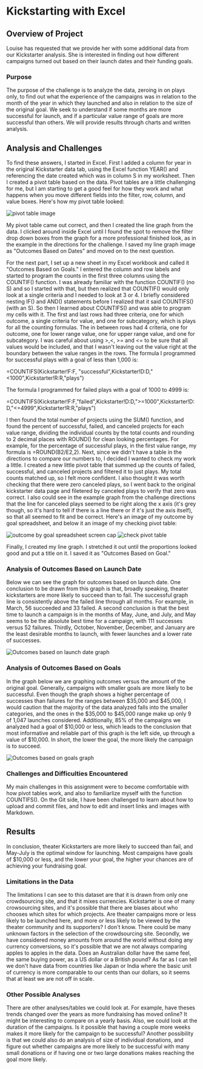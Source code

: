 # Kickstarting with Excel

## Overview of Project

Louise has requested that we provide her with some additional data from our Kickstarter analysis.  She is interested in finding out how different campaigns turned out based on their launch dates and their funding goals. 

### Purpose
The purpose of the challenge is to analyze the data, zeroing in on plays only, to find out what the experience of the campaigns was in relation to the month of the year in which they launched and also in relation to the size of the original goal.  We seek to understand if some months are more successful for launch, and if a particular value range of goals are more successful than others. We will provide results through charts and written analysis.

## Analysis and Challenges
To find these answers, I started in Excel.  First I added a column for year in the original Kickstarter data tab, using the Excel function YEAR() and referencing the date created which was in column S in my worksheet. Then I created a pivot table based on the data.  Pivot tables are a little challenging for me, but I am starting to get a good feel for how they work and what happens when you move different fields into the filter, row, column, and value boxes.  Here's how my pivot table looked:

![pivot table image](https://github.com/mgsrichard/kickstarter-analysis/blob/main/Theater%20outcomes%20based%20on%20launch%20date%20pivot%20screen%20cap.png)

My pivot table came out correct, and then I created the line graph from the data.  I clicked around inside Excel until I found the spot to remove the filter drop down boxes from the graph for a more professional finished look, as in the example in the directions for the challenge.  I saved my line graph image as "Outcomes Based on Dates" and moved on to the next question. 

For the next part, I set up a new sheet in my Excel workbook and called it "Outcomes Based on Goals."  I entered the column and row labels and started to program the counts in the first three columns using the COUNTIF() function.  I was already familiar with the function COUNTIF() (no S) and so I started with that, but then realized that COUNTIF() would only look at a single criteria and I needed to look at 3 or 4.  I briefly considered nesting IF() and AND() statements before I realized that it  said COUNTIFS() (with an S).  So then I learned about COUNTIFS() and was able to program my cells with it.  The first and last rows had three criteria, one for which outcome, a single criteria for value, and one for subcategory, which is plays for all the counting formulas. The in between rows had 4 criteria, one for outcome, one for lower range value, one for upper range value, and one for subcategory.   I was careful about using >,<, >= and <= to be sure that all values would be included, and that I wasn't leaving out the value right at the boundary between the value ranges in the rows. The formula I programmed for successful plays with a goal of less than 1,000 is:

=COUNTIFS(Kickstarter!F:F, "successful",Kickstarter!D:D,"<1000",Kickstarter!R:R,"plays")

The formula I programmed for failed plays with a goal of 1000 to 4999 is:

=COUNTIFS(Kickstarter!F:F,"failed",Kickstarter!D:D,">=1000",Kickstarter!D:D,"<=4999",Kickstarter!R:R,"plays")

I then found the total number of projects using the SUM() function, and found the percent of successful, failed, and canceled projects for each value range, dividing the individual counts by the total counts and rounding to 2 decimal places with ROUND() for clean looking percentages.  For example, for the percentage of successful plays, in the first value range, my formula is =ROUND(B2/E2,2). Next, since we didn't have a table in the directions to compare our numbers to, I decided I wanted to check my work a little. I created a new little pivot table that summed up the counts of failed, successful, and canceled projects and filtered it to just plays.  My total counts matched up, so I felt more confident. I also thought it was worth checking that there were zero canceled plays, so I went back to the original kickstarter data page and filetered by canceled plays to verify that zero was correct. I also could see in the example graph from the challenge directions that the line for canceled plays seemed to be right along the x axis (it's grey though, so it's hard to tell if there is a line there or if it's just the axis itself), so that all seemed to fit and be correct.  Here's an image of my outcome by goal spreadsheet, and below it an image of my checking pivot table:

![outcome by goal spreadsheet screen cap](https://github.com/mgsrichard/kickstarter-analysis/blob/main/Outcomes%20based%20on%20goals%20spreadsheet.png)
![check pivot table](https://github.com/mgsrichard/kickstarter-analysis/blob/main/Pivot%20table%20to%20check%20count%20of%20outcomes%20based%20on%20goals%20spreadsheet%20screen%20cap.png)

Finally, I created my line graph.  I stretched it out until the proportions looked good and put a title on it.  I saved it as "Outcomes Based on Goal."

### Analysis of Outcomes Based on Launch Date

Below we can see the graph for outcomes based on launch date.  One conclusion to be drawn from this graph is that, broadly speaking, theater kickstarters are more likely to succeed than to fail.  The successful graph line is consistently above the failed line through all months.  For example, in March, 56 succeeded and 33 failed.  A second conclusion is that the best time to launch a campaign is in the months of May, June, and July, and May seems to be the absolute best time for a campaign, with 111 successes versus 52 failures.  Thirdly, October, November, December, and January are the least desirable months to launch, with fewer launches and a lower rate of successes.  

![Outcomes based on launch date graph](https://github.com/mgsrichard/kickstarter-analysis/blob/main/Outcomes%20Based%20on%20Launch%20Date.png)


### Analysis of Outcomes Based on Goals

In the graph below we are graphing outcomes versus the amount of the original goal.  Generally, campaigns with smaller goals are more likely to be successful.  Even though the graph shows a higher percentage of successes than failures for the ranges between $35,000 and $45,000,  I would caution that the majority of the data analyzed falls into the smaller categories, and the ones in the $35,000 to $45,000 range make up only 9 of 1,047 launches considered. Additionally, 85% of the campaigns we analyzed had a goal of $10,000 or less, which leads to the conclusion that most informative and reliable part of this graph is the left side, up through a value of $10,000. In short, the lower the goal, the more likely the campaign is to succeed.

![Outcomes based on goals graph](https://github.com/mgsrichard/kickstarter-analysis/blob/main/Outcomes_vs_Goals.png)

### Challenges and Difficulties Encountered

My main challenges in this assignment were to become comfortable with how pivot tables work, and also to familiarlize myself with the function COUNTIFS().  On the Git side, I have been challenged to learn about how to upload and commit files, and how to edit and insert links and images with Markdown.

## Results

In conclusion, theater Kickstarters are more likely to succeed than fail, and May-July is the optimal window for launching. Most campaigns have goals of $10,000 or less, and the lower your goal, the higher your chances are of achieving your fundraising goal.


### Limitations in the Data
The limitations I can see to this dataset are that it is drawn from only one crowdsourcing site, and that it mixes currencies.  Kickstarter is one of many crowsourcing sites, and it's possible that there are biases about who chooses which sites for which projects.  Are theater campaigns more or less likely to be launched here, and more or less likely to be viewed by the theater community and its supporters? I don't know.  There could be many unknown factors in the selection of the crowdsourcing site.  Secondly, we have considered money amounts from around the world without doing any currency conversions, so it's possible that we are not always comparing apples to apples in the data.  Does an Australian dollar have the same feel, the same buying power, as a US dollar or a British pound?  As far as I can tell we don't have data from countries like Japan or India where the basic unit of currency is more comparable to our cents than our dollars, so it seems that at least we are not off in scale.  


### Other Possible Analyses
There are other analyses/tables we could look at.  For example, have theses trends changed over the years as more fundraising has moved online? It might be interesting to compare on a yearly basis.  Also, we could look at the duration of the campaigns.  Is it possible that having a couple more weeks makes it more likely for the campaign to be successful?  Another possibility is that we could also do an analysis of size of individual donations, and figure out whether campaigns are more likely to be successful with many small donations or if having one or two large donations makes reaching the goal more likely.  

